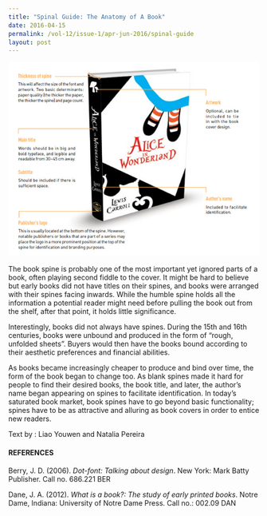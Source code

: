 ```yaml
---
title: "Spinal Guide: The Anatomy of A Book"
date: 2016-04-15
permalink: /vol-12/issue-1/apr-jun-2016/spinal-guide
layout: post
---
```

![Alt text for image on Isomer site](/images/Vol-12-issue-1/spinal_guide.jpg)

The book spine is probably one of the most important yet ignored parts of a book, often playing second fiddle to the cover. It might be hard to believe but early books did not have titles on their spines, and books were arranged with their spines facing inwards. While the humble spine holds all the information a potential reader might need before pulling the book out from the shelf, after that point, it holds little significance.

Interestingly, books did not always have spines. During the 15th and 16th centuries, books were unbound and produced in the form of “rough, unfolded sheets”. Buyers would then have the books bound according to their aesthetic preferences and financial abilities.

As books became increasingly cheaper to produce and bind over time, the form of the book began to change too. As blank spines made it hard for people to find their desired books, the book title, and later, the author’s name began appearing on spines to facilitate identification. In today’s saturated book market, book spines have to go beyond basic functionality; spines have to be as attractive and alluring as book covers in order to entice new readers.

Text by : Liao Youwen and Natalia Pereira

#### **REFERENCES**

Berry, J. D. (2006). *Dot-font: Talking about design*. New York: Mark Batty Publisher. Call no. 686.221 BER

Dane, J. A. (2012). *What is a book?: The study of early printed books*. Notre Dame, Indiana: University of Notre Dame Press. Call no.: 002.09 DAN